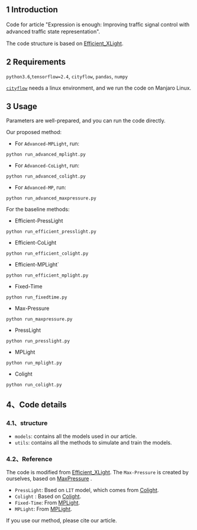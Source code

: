 ## 1 Introduction

Code for article "Expression is enough: Improving traﬀic signal control with advanced traﬀic state representation".

The code structure is based on  [Efficient_XLight](https://github.com/LiangZhang1996/Efficient_XLight.git).

## 2 Requirements
`python3.6`,`tensorflow=2.4`, `cityflow`, `pandas`, `numpy`

[`cityflow`](https://github.com/cityflow-project/CityFlow.git) needs a linux environment, and we run the code on Manjaro Linux.

## 3 Usage

Parameters are well-prepared, and you can run the code directly.

Our proposed method:
- For `Advanced-MPLight`, run:
```shell
python run_advanced_mplight.py
```
- For `Advanced-CoLight`, run:
```shell
python run_advanced_colight.py
```

- For `Advanced-MP`, run:
```shell
python run_advanced_maxpressure.py
```


For the baseline methods:

- Efficient-PressLight
```shell
python run_efficient_presslight.py
```
- Efficient-CoLight
```shell
python run_efficient_colight.py
```
- Efficient-MPLight`
```shell
python run_efficient_mplight.py
```
- Fixed-Time
```shell
python run_fixedtime.py
```
- Max-Pressure
```shell
python run_maxpressure.py
```
- PressLight
```shell
python run_presslight.py
```
- MPLight
```shell
python run_mplight.py
```
- Colight
```shell
python run_colight.py
```
## 4、Code details
### 4.1、structure
- `models`: contains all the models used in our article.
- `utils`: contains all the methods to simulate and train the models.

### 4.2、Reference

The code is modified from [Efficient_XLight](https://github.com/LiangZhang1996/Efficient_XLight.git).
The `Max-Pressure` is created by ourselves, based on [MaxPressure](https://www.sciencedirect.com/science/article/pii/S0968090X13001782) .
- `PressLight`: Bsed on `LIT` model, which comes from [Colight](https://github.com/wingsweihua/colight.git).
- `Colight` : Based on [Colight](https://github.com/wingsweihua/colight.git).
- `Fixed-Time`: From [MPLight](https://github.com/Chacha-Chen/MPLight.git).
- `MPLight`: From [MPLight](https://github.com/Chacha-Chen/MPLight.git).

If you use our method, please cite our article.
